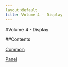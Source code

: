 ```yaml
---
layout:default
title: Volume 4 - Display
---
```


#Volume 4 - Display


##Contents


[Common](common.html)


[Panel](panel.html)